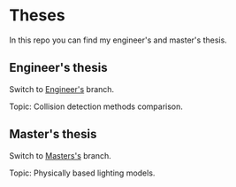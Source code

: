 # Theses

In this repo you can find my engineer's and master's thesis.

## Engineer's thesis

Switch to [Engineer's](https://github.com/OftenDeadKanji/Theses/tree/Engineer's) branch.

Topic: Collision detection methods comparison.

## Master's thesis

Switch to [Masters's](https://github.com/OftenDeadKanji/Theses/tree/Master's) branch.

Topic: Physically based lighting models.
